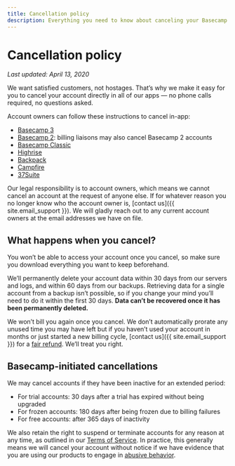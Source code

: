 ```yaml
---
title: Cancellation policy
description: Everything you need to know about canceling your Basecamp product account.
---
```


# Cancellation policy

*Last updated: April 13, 2020*

We want satisfied customers, not hostages. That’s why we make it easy for you to cancel your account directly in all of our apps — no phone calls required, no questions asked.

Account owners can follow these instructions to cancel in-app:
* [Basecamp 3](https://3.basecamp-help.com/article/156-cancel-your-basecamp-account)
* [Basecamp 2](https://2.basecamp-help.com/article/243-canceling-and-pausing#cancel): billing liaisons may also cancel Basecamp 2 accounts
* [Basecamp Classic](https://help.37signals.com/billing/questions/316-information-about-adjusting-your-plan-or-canceling-your-account#Basecamp)
* [Highrise](https://help.highrisehq.com/account/upgrade-downgrade-cancel-account/#cancel)
* [Backpack](https://help.37signals.com/billing/questions/316-information-about-adjusting-your-plan-or-canceling-your-account#Backpack)
* [Campfire](https://help.37signals.com/billing/questions/316-information-about-adjusting-your-plan-or-canceling-your-account#Campfire)
* [37Suite](https://help.37signals.com/billing/questions/316-information-about-adjusting-your-plan-or-canceling-your-account#Suite)

Our legal responsibility is to account owners, which means we cannot cancel an account at the request of anyone else. If for whatever reason you no longer know who the account owner is, [contact us]({{ site.email_support }}). We will gladly reach out to any current account owners at the email addresses we have on file.

## What happens when you cancel?

You won’t be able to access your account once you cancel, so make sure you download everything you want to keep beforehand.

We’ll permanently delete your account data within 30 days from our servers and logs, and within 60 days from our backups. Retrieving data for a single account from a backup isn’t possible, so if you change your mind you’ll need to do it within the first 30 days. **Data can’t be recovered once it has been permanently deleted.**

We won’t bill you again once you cancel. We don’t automatically prorate any unused time you may have left but if you haven’t used your account in months or just started a new billing cycle, [contact us]({{ site.email_support }}) for a [fair refund](../refund/index.md). We’ll treat you right.

## Basecamp-initiated cancellations

We may cancel accounts if they have been inactive for an extended period:
* For trial accounts: 30 days after a trial has expired without being upgraded
* For frozen accounts: 180 days after being frozen due to billing failures
* For free accounts: after 365 days of inactivity

We also retain the right to suspend or terminate accounts for any reason at any time, as outlined in our [Terms of Service](../terms/index.md). In practice, this generally means we will cancel your account without notice if we have evidence that you are using our products to engage in [abusive behavior](../abuse/index.md).
